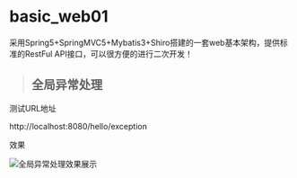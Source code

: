 # basic_web01
采用Spring5+SpringMVC5+Mybatis3+Shiro搭建的一套web基本架构，提供标准的RestFul API接口，可以很方便的进行二次开发！

>## 全局异常处理

测试URL地址

http://localhost:8080/hello/exception

效果

![全局异常处理效果展示](https://note.youdao.com/yws/public/resource/061267ec637009aca0b1e0244567f3dd/xmlnote/04DA8B4443B84204BDE69836C90CA9ED/3399)
